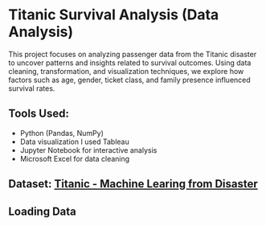 # Titanic Survival Analysis (Data Analysis) 

This project focuses on analyzing passenger data from the Titanic disaster to uncover patterns and insights related to survival outcomes. Using data cleaning, transformation, and visualization techniques, we explore how factors such as age, gender, ticket class, and family presence influenced survival rates.

## Tools Used:
- Python (Pandas, NumPy)
- Data visualization I used Tableau
- Jupyter Notebook for interactive analysis
- Microsoft Excel for data cleaning

## Dataset: [Titanic - Machine Learing from Disaster](https://www.kaggle.com/competitions/titanic/data)

## Loading Data





